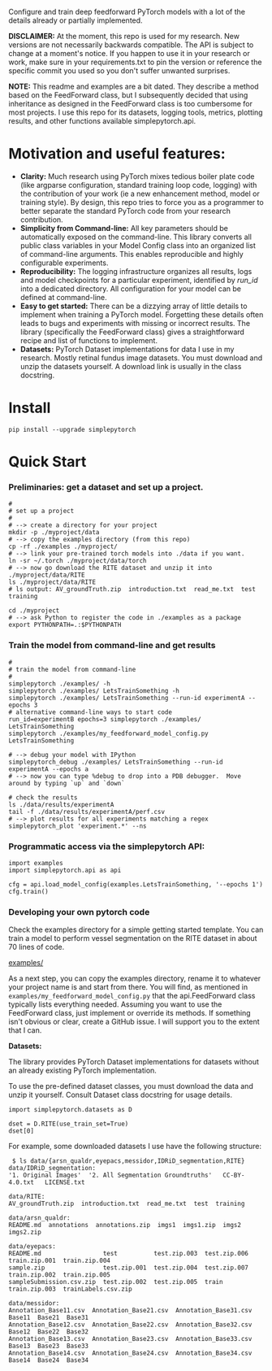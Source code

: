 Configure and train deep feedforward PyTorch models with a lot of the
details already or partially implemented.

**DISCLAIMER:** At the moment, this repo is used for my research.
New versions are not necessarily backwards compatible.  The API is
subject to change at a moment's notice.  If you happen to use it in your
research or work, make sure in your requirements.txt to pin the version
or reference the specific commit you used so you don't suffer unwanted
surprises.

**NOTE:** This readme and examples are a bit dated.  They describe a
method based on the FeedForward class, but I subsequently decided that
using inheritance as designed in the FeedForward class is too cumbersome
for most projects.  I use this repo for its datasets, logging tools,
metrics, plotting results, and other functions available
simplepytorch.api.

Motivation and useful features:
===

- **Clarity:** Much research using PyTorch mixes tedious boiler plate
  code (like argparse configuration, standard training loop code,
  logging) with the contribution of your work (ie a new enhancement
  method, model or training style).  By design, this repo tries to force
  you as a programmer to better separate the standard PyTorch code from
  your research contribution.
- **Simplicity from Command-line:** All key parameters should be
  automatically exposed on the command-line.  This library converts all
  public class variables in your Model Config class into an organized
  list of command-line arguments.  This enables reproducible and
  highly configurable experiments.
- **Reproducibility:** The logging infrastructure organizes all results,
  logs and model checkpoints for a particular experiment, identified by
  *run_id* into a dedicated directory.  All configuration for your model
  can be defined at command-line.
- **Easy to get started:** There can be a dizzying array of little
  details to implement when training a PyTorch model.  Forgetting these
  details often leads to bugs and experiments with missing or incorrect
  results.  The library (specifically the FeedForward class) gives a
  straightforward recipe and list of functions to implement.
- **Datasets:** PyTorch Dataset implementations for data I use in my
  research.  Mostly retinal fundus image datasets.  You must download
  and unzip the datasets yourself.  A download link is usually in the
  class docstring.

Install
===

```
pip install --upgrade simplepytorch
```

Quick Start
===

### Preliminaries:  get a dataset and set up a project.

```
#
# set up a project
#
# --> create a directory for your project
mkdir -p ./myproject/data
# --> copy the examples directory (from this repo)
cp -rf ./examples ./myproject/
# --> link your pre-trained torch models into ./data if you want.
ln -sr ~/.torch ./myproject/data/torch
# --> now go download the RITE dataset and unzip it into ./myproject/data/RITE
ls ./myproject/data/RITE
# ls output: AV_groundTruth.zip  introduction.txt  read_me.txt  test  training

cd ./myproject
# --> ask Python to register the code in ./examples as a package
export PYTHONPATH=.:$PYTHONPATH
```

### Train the model from command-line and get results

```
#
# train the model from command-line
#
simplepytorch ./examples/ -h
simplepytorch ./examples/ LetsTrainSomething -h
simplepytorch ./examples/ LetsTrainSomething --run-id experimentA --epochs 3
# alternative command-line ways to start code
run_id=experimentB epochs=3 simplepytorch ./examples/ LetsTrainSomething
simplepytorch ./examples/my_feedforward_model_config.py LetsTrainSomething

# --> debug your model with IPython
simplepytorch_debug ./examples/ LetsTrainSomething --run-id experimentA --epochs a
# --> now you can type %debug to drop into a PDB debugger.  Move around by typing `up` and `down`

# check the results
ls ./data/results/experimentA
tail -f ./data/results/experimentA/perf.csv 
# --> plot results for all experiments matching a regex
simplepytorch_plot 'experiment.*' --ns
```

### Programmatic access via the simplepytorch API:

```
import examples
import simplepytorch.api as api

cfg = api.load_model_config(examples.LetsTrainSomething, '--epochs 1')
cfg.train()
```

### Developing your own pytorch code

Check the examples directory for a simple getting started template.  You
can train a model to perform vessel segmentation on the RITE dataset in
about 70 lines of code.

[examples/](examples/)

<!-- TODO -->
<!-- You can also look at prior work using this library.  If you would
like to add your (preferably published and) reproducible work to this list,
please make a PR and update the README! -->

<!-- - [Pixel Color Amplification (ICIAR 2020)]() -->
<!-- - [O-MedAL (Wiley DMKD 2020)](https://github.com/adgaudio/o-medal) Early version of this library developed mostly here, so perhaps not a great example. -->

As a next step, you can copy the examples directory, rename it to
whatever your project name is and start from there.  You will find, as
mentioned in `examples/my_feedforward_model_config.py` that
the api.FeedForward class typically lists everything needed.  Assuming
you want to use the FeedForward class, just implement or override its
methods.  If something isn't obvious or clear, create a GitHub issue.  I
will support you to the extent that I can.


**Datasets:**

The library provides PyTorch Dataset implementations for datasets 
without an already existing PyTorch implementation.

To use the pre-defined dataset classes, you must download the data and
unzip it yourself.  Consult Dataset class docstring for usage details.

```
import simplepytorch.datasets as D

dset = D.RITE(use_train_set=True)
dset[0]
```

For example, some downloaded datasets I use have the following structure:

```
 $ ls data/{arsn_qualdr,eyepacs,messidor,IDRiD_segmentation,RITE}
data/IDRiD_segmentation:
'1. Original Images'  '2. All Segmentation Groundtruths'   CC-BY-4.0.txt   LICENSE.txt

data/RITE:
AV_groundTruth.zip  introduction.txt  read_me.txt  test  training

data/arsn_qualdr:
README.md  annotations  annotations.zip  imgs1  imgs1.zip  imgs2  imgs2.zip

data/eyepacs:
README.md                 test          test.zip.003  test.zip.006  train.zip.001  train.zip.004
sample.zip                test.zip.001  test.zip.004  test.zip.007  train.zip.002  train.zip.005
sampleSubmission.csv.zip  test.zip.002  test.zip.005  train         train.zip.003  trainLabels.csv.zip

data/messidor:
Annotation_Base11.csv  Annotation_Base21.csv  Annotation_Base31.csv  Base11  Base21  Base31
Annotation_Base12.csv  Annotation_Base22.csv  Annotation_Base32.csv  Base12  Base22  Base32
Annotation_Base13.csv  Annotation_Base23.csv  Annotation_Base33.csv  Base13  Base23  Base33
Annotation_Base14.csv  Annotation_Base24.csv  Annotation_Base34.csv  Base14  Base24  Base34
```
